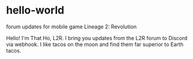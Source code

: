 # hello-world
forum updates for mobile game Lineage 2: Revolution

Hello! I'm That Ho, L2R. I bring you updates from the L2R forum to Discord via webhook.
I like tacos on the moon and find them far superior to Earth tacos.
